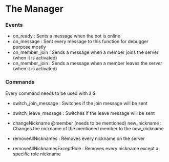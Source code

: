 # The Manager

### Events
- on_ready : Sents a message when the bot is online
- on_message : Sent every message to this function for debugger purpose mostly
- on_member_join : Sends a message when a member joins the server (when it is activated)
- on_member_join : Sends a message when a member leaves the server (when it is activated)



### Commands
Every command needs to be used with a $

- switch_join_message : Switches if the join message will be sent
- switch_leave_message : Switches if the leave message will be sent


- changeNickname @member (needs to be mentioned) new_nickname : Changes the nickname of the mentioned member to the new_nickname
- removeAllNicknames : Removes every nickname on the server
- removeAllNicknamesExceptRole : Removes every nickname except a specific role nickname